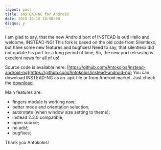 ```yaml
---
layout: post
title: INSTEAD-NG for Android
date: 2015-10-18 18:50:00
disqus: y
---
```

I am glad to say, that the new Android port of INSTEAD is out! Hello and welcome, INSTEAD-NG!
This fork is based on the old code from Silentlexx, but have some new features
and bugfixes! Need to say, that silentlexx did not update his port for a long period of time,
So, the new port releasing is excelent news for all of us!

Source code is available here:
[https://github.com/Antokolos/instead-android-ng](https://github.com/Antokolos/instead-android-ng)
You can download INSTEAD-NG as an .apk file or from Android market. Just check the [download](http://instead.syscall.ru/download).

Main features are:

  * fingers module is working now;
  * better mode and orientation selection;
  * autorotate (when window size setting to theme);
  * instead 2.3.0 compatible;
  * open source;
  * no ads!;
  * bugfixes;

Thank you Antokolos!
